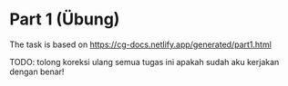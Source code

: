 # Part 1 (Übung)

The task is based on 
https://cg-docs.netlify.app/generated/part1.html

TODO:
tolong koreksi ulang semua tugas ini apakah sudah aku kerjakan dengan benar!